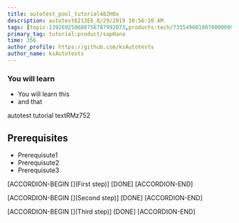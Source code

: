 ```yaml
---
title: autotest_pool_tutorial48ZHOo
description: autotest6213E6_8/29/2019 10:56:10 AM
tags: [topic:139269250608756787992873,products:tech/73554900100700000996,tutorial:experience/advanced]
primary_tag: tutorial:product/sapHana
time: 356
author_profile: https://github.com/ksAutotests
author_name: ksAutotests
---
```

### You will learn
- You will learn this
- and that

autotest tutorial textRMz752

## Prerequisites
- Prerequisute1
- Prerequisute2
- Prerequisute3

[ACCORDION-BEGIN [](First step)]
[DONE]
[ACCORDION-END]

[ACCORDION-BEGIN [](Second step)]
[DONE]
[ACCORDION-END]

[ACCORDION-BEGIN [](Third step)]
[DONE]
[ACCORDION-END]

